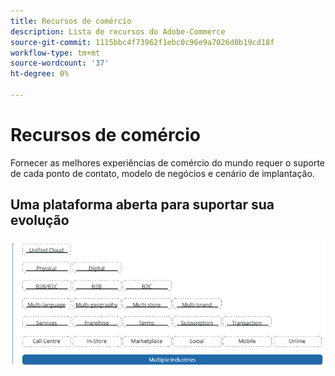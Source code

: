 ```yaml
---
title: Recursos de comércio
description: Lista de recursos do Adobe-Commerce
source-git-commit: 1115bbc4f73962f1ebc0c96e9a7026d0b19cd18f
workflow-type: tm+mt
source-wordcount: '37'
ht-degree: 0%

---
```



# Recursos de comércio

Fornecer as melhores experiências de comércio do mundo requer o suporte de cada ponto de contato, modelo de negócios e cenário de implantação.

## Uma plataforma aberta para suportar sua evolução

![O valor da tecnologia comercial](../../assets/playbooks/commerce-features.png)
